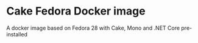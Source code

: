 # Cake Fedora Docker image

A docker image based on Fedora 28 with Cake, Mono and .NET Core pre-installed